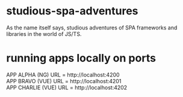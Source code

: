 # studious-spa-adventures
As the name itself says, studious adventures of SPA frameworks and libraries in the world of JS/TS.

# running apps locally on ports
APP ALPHA (NG) URL = http://localhost:4200 <br>
APP BRAVO (VUE) URL = http://localhost:4201 <br>
APP CHARLIE (VUE) URL = http://localhost:4202 <br>
